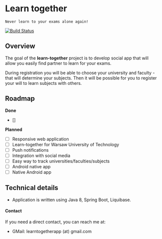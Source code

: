 # Learn together

    Never learn to your exams alone again!
    
[![Build Status](https://travis-ci.org/garlicsauce/learn-together.svg?branch=develop)](https://travis-ci.org/garlicsauce/learn-together)

## Overview

The goal of the **learn-together** project is to develop social app that will allow you easily find partner
to learn for your exams.

During registration you will be able to choose your university and faculty - that will determine your subjects.
Then it will be possible for you to register your will to learn subjects with others.

## Roadmap

__Done__

- [] 

__Planned__

- [ ] Responsive web application
- [ ] Learn-together for Warsaw University of Technology
- [ ] Push notifications
- [ ] Integration with social media
- [ ] Easy way to track universities/faculties/subjects
- [ ] Android native app
- [ ] Native Android app

## Technical details

* Application is written using Java 8, Spring Boot, Liquibase.

#### Contact

If you need a direct contact, you can reach me at:

* GMail: learntogetherapp (at) gmail.com
